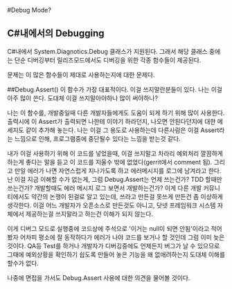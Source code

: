 #Debug Mode?

## C#내에서의 Debugging
C#내에서 System.Diagnotics.Debug 클래스가 지원된다. 그래서 해당 클래스 중에는 단순 디버깅부터 릴리즈모드에서도 디버깅을 위한 각종 함수들이 제공된다.

문제는 이 많은 함수들이 제대로 사용하는지에 대한 문제다.

##Debug.Assert()
이 함수가 가장 대표적이다. 이걸 쓰지말란분들이 있다. 나는 이걸 아주 많이 쓴다.
도대체 이걸 쓰지말아야하나 많이 써야하나?

나는 이 함수를, 개발중일때 다른 개발자들에게도 도움이 되게 하기 위해 많이 사용한다. 출력시에 이 Assert가 출력되면 나한테 이야기 하라던지, 나오면 안된다던지에 대한 메세지도 같이 추가해 놓는다. 나는 이걸 그 용도로 사용하는데 다른사람은 이걸 Assert라는 느낌으로 인해, 프로그램중에 중단될수 있다는 느낌을 받는것 같다.

내가 이걸 사용하기 위해 이 코드를 넣었을때, 이걸 쓰지말고 차라리 예외처리 깔끔하게하는게 좋다는 말을 듣고 이 코드를 지울수 밖에 없었다(gerrit에서 comment 됨). 그리고 만일 에러가 나면 자연스럽게 지나가도록 하고 에러메시지를 로그에 남겨라고 한다.
난 이걸 지금 이해할 수가 없는게, 그럼 Debug.Assert는 언제 쓰는건가? TDD 할때만 쓰는건가? 개발할때도 에러 메시지 로그 보면서 개발하는건가?
이게 다른 개발 커뮤니티에서도 약간의 논쟁이 된걸로 알고 있는데, 쓰라고 만든걸 못쓰게 만든건 좀 이상하게 생각한다. 이걸 어느 개발자가 오픈소스로 만든것도 아니고, 닷넷 프레임워크 시스템 자체에서 제공하는걸 쓰지말라고 하는건 이해가 되지 않는다.

이게 디버그 모드로 실행중에 코드상에 주석으로 '이거는 null이 되면 안됨'이라고 적어봤자 어차피 평소에 잘 동작하다가 에러가 나야 코드를 보거나 할 것인데 그럼 이미 늦은것이다. QA등 Test를 하거나 개발자가 디버깅중에도 언제든지 버그가 날 수 있으므로 그때에 예외상황을 확인하기 쉽도록 만들어 놓은 기능을 왜 없애려하는지 도대체 이해를 할수가 없다.

나중에 면접을 가서도 Debug.Assert 사용에 대한 의견을 물어볼 것이다.